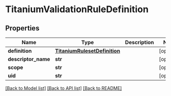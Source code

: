 # TitaniumValidationRuleDefinition


## Properties
Name | Type | Description | Notes
------------ | ------------- | ------------- | -------------
**definition** | [**TitaniumRulesetDefinition**](TitaniumRulesetDefinition.md) |  | [optional] 
**descriptor_name** | **str** |  | [optional] 
**scope** | **str** |  | [optional] 
**uid** | **str** |  | [optional] 

[[Back to Model list]](../README.md#documentation-for-models) [[Back to API list]](../README.md#documentation-for-api-endpoints) [[Back to README]](../README.md)


